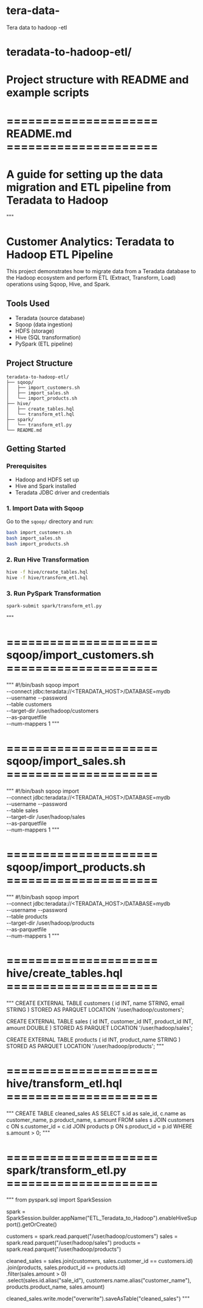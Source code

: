 # tera-data-
Tera data to hadoop -etl 
# teradata-to-hadoop-etl/
# Project structure with README and example scripts

# ===================== README.md =====================
# A guide for setting up the data migration and ETL pipeline from Teradata to Hadoop

"""
# Customer Analytics: Teradata to Hadoop ETL Pipeline

This project demonstrates how to migrate data from a Teradata database to the Hadoop ecosystem and perform ETL (Extract, Transform, Load) operations using Sqoop, Hive, and Spark.

## Tools Used
- Teradata (source database)
- Sqoop (data ingestion)
- HDFS (storage)
- Hive (SQL transformation)
- PySpark (ETL pipeline)

## Project Structure
```
teradata-to-hadoop-etl/
├── sqoop/
│   ├── import_customers.sh
│   ├── import_sales.sh
│   └── import_products.sh
├── hive/
│   ├── create_tables.hql
│   └── transform_etl.hql
├── spark/
│   └── transform_etl.py
└── README.md
```

## Getting Started
### Prerequisites
- Hadoop and HDFS set up
- Hive and Spark installed
- Teradata JDBC driver and credentials

### 1. Import Data with Sqoop
Go to the `sqoop/` directory and run:
```bash
bash import_customers.sh
bash import_sales.sh
bash import_products.sh
```

### 2. Run Hive Transformation
```bash
hive -f hive/create_tables.hql
hive -f hive/transform_etl.hql
```

### 3. Run PySpark Transformation
```bash
spark-submit spark/transform_etl.py
```

"""

# ===================== sqoop/import_customers.sh =====================

"""
#!/bin/bash
sqoop import \
--connect jdbc:teradata://<TERADATA_HOST>/DATABASE=mydb \
--username <USER> --password <PASS> \
--table customers \
--target-dir /user/hadoop/customers \
--as-parquetfile \
--num-mappers 1
"""

# ===================== sqoop/import_sales.sh =====================

"""
#!/bin/bash
sqoop import \
--connect jdbc:teradata://<TERADATA_HOST>/DATABASE=mydb \
--username <USER> --password <PASS> \
--table sales \
--target-dir /user/hadoop/sales \
--as-parquetfile \
--num-mappers 1
"""

# ===================== sqoop/import_products.sh =====================

"""
#!/bin/bash
sqoop import \
--connect jdbc:teradata://<TERADATA_HOST>/DATABASE=mydb \
--username <USER> --password <PASS> \
--table products \
--target-dir /user/hadoop/products \
--as-parquetfile \
--num-mappers 1
"""

# ===================== hive/create_tables.hql =====================

"""
CREATE EXTERNAL TABLE customers (
  id INT,
  name STRING,
  email STRING
)
STORED AS PARQUET
LOCATION '/user/hadoop/customers';

CREATE EXTERNAL TABLE sales (
  id INT,
  customer_id INT,
  product_id INT,
  amount DOUBLE
)
STORED AS PARQUET
LOCATION '/user/hadoop/sales';

CREATE EXTERNAL TABLE products (
  id INT,
  product_name STRING
)
STORED AS PARQUET
LOCATION '/user/hadoop/products';
"""

# ===================== hive/transform_etl.hql =====================

"""
CREATE TABLE cleaned_sales AS
SELECT s.id as sale_id, c.name as customer_name, p.product_name, s.amount
FROM sales s
JOIN customers c ON s.customer_id = c.id
JOIN products p ON s.product_id = p.id
WHERE s.amount > 0;
"""

# ===================== spark/transform_etl.py =====================

"""
from pyspark.sql import SparkSession

spark = SparkSession.builder.appName("ETL_Teradata_to_Hadoop").enableHiveSupport().getOrCreate()

customers = spark.read.parquet("/user/hadoop/customers")
sales = spark.read.parquet("/user/hadoop/sales")
products = spark.read.parquet("/user/hadoop/products")

cleaned_sales = sales.join(customers, sales.customer_id == customers.id) \
                   .join(products, sales.product_id == products.id) \
                   .filter(sales.amount > 0) \
                   .select(sales.id.alias("sale_id"),
                           customers.name.alias("customer_name"),
                           products.product_name,
                           sales.amount)

cleaned_sales.write.mode("overwrite").saveAsTable("cleaned_sales")
"""
